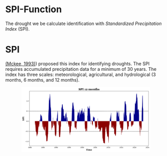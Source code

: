 # SPI-Function
The drought we be calculate identification with *Standardized Precipitation Index* (SPI). 

# SPI
[(Mckee, 1993)](https://api.semanticscholar.org/CorpusID:129950974)) proposed this index for identifying droughts. The SPI requires accumulated precipitation data for a minimum of 30 years. The index has three scales: meteorological, agricultural, and hydrological (3 months, 6 months, and 12 months).

<p align="center">
  <img src="./src/spi.png" style="width: 80%; height: 80%" />
</p>


